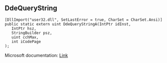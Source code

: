 ## DdeQueryString

```
[DllImport("user32.dll", SetLastError = true, CharSet = CharSet.Ansi)]
public static extern uint DdeQueryStringA(IntPtr idInst,
   IntPtr hsz,
   StringBuilder psz,
   uint cchMax,
   int iCodePage
);
```

Microsoft documentation: [Link](https://learn.microsoft.com/en-us/windows/win32/api/ddeml/nf-ddeml-ddequerystringa)

